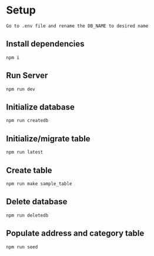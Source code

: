 
# Setup

    Go to .env file and rename the DB_NAME to desired name

## Install dependencies

    npm i

## Run Server

    npm run dev

## Initialize database

    npm run createdb

## Initialize/migrate table

    npm run latest

## Create table

    npm run make sample_table

## Delete database

    npm run deletedb

## Populate address and category table

    npm run seed
    